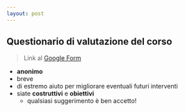 ```yaml
---
layout: post
---
```

## Questionario di valutazione del corso

> Link al [Google Form](https://docs.google.com/forms/d/e/1FAIpQLSectwYGl7g6k_ek3g89W98AIwEVp_obG3uoLY-JkfkehNxjuA/viewform?usp=dialog)

- **anonimo**
- breve
- di estremo aiuto per migliorare eventuali futuri interventi
- siate **costruttivi** e **obiettivi**
    - qualsiasi suggerimento è ben accetto!